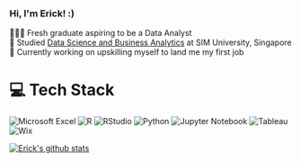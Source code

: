 ### Hi, I'm Erick! :)

👩🏻‍💻 Fresh graduate aspiring to be a Data Analyst <br/>
📜 Studied [Data Science and Business Analytics](https://www.sim.edu.sg/degrees-diplomas/programmes/programme-listing/bachelor-of-science-honours-data-science-and-business-analytics) at SIM University, Singapore <br/>
💪 Currently working on upskilling myself to land me my first job 

# 💻 Tech Stack
![Microsoft Excel](https://img.shields.io/badge/Microsoft_Excel-217346?style=for-the-badge&logo=microsoft-excel&logoColor=white)
![R](https://img.shields.io/badge/r-%23276DC3.svg?style=for-the-badge&logo=r&logoColor=white)
![RStudio](https://img.shields.io/badge/RStudio-4285F4?style=for-the-badge&logo=rstudio&logoColor=white)
![Python](https://img.shields.io/badge/python-3670A0?style=for-the-badge&logo=python&logoColor=ffdd54)
![Jupyter Notebook](https://img.shields.io/badge/Jupyter-F37626.svg?&style=for-the-badge&logo=Jupyter&logoColor=white)
![Tableau](https://img.shields.io/badge/Tableau-E97627?style=for-the-badge&logo=Tableau&logoColor=white)
![Wix](https://img.shields.io/badge/wix-000?style=for-the-badge&logo=wix&logoColor=white)

[![Erick's github stats](https://github-readme-stats.vercel.app/api?username=ikereekei&count_private=true&show_icons=true&theme=radical&hide_rank=false)](https://github.com/anuraghazra/github-readme-stats)
